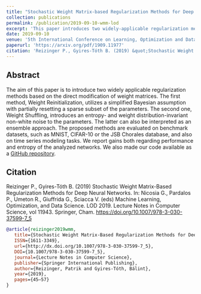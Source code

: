 ```yaml
---
title: "Stochastic Weight Matrix-based Regularization Methods for Deep Neural Networks"
collection: publications
permalink: /publication/2019-09-10-wmm-lod
excerpt: 'This paper introduces two widely-applicable regularization methods based on the direct modification of weight matrices.'
date: 2019-09-10
venue: '5th International Conference on Learning, Optimization and Data Science'
paperurl: 'https://arxiv.org/pdf/1909.11977'
citation: 'Reizinger P., Gyires-Tóth B. (2019) &quot;Stochastic Weight Matrix-Based Regularization Methods for Deep Neural Networks..&quot; <i>Springer LNCS 1</i>. 11943.'
---
```




## Abstract 

The aim of this paper is to introduce two widely applicable regularization methods based on the direct modification of weight matrices. The first method, Weight Reinitialization, utilizes a simplified Bayesian assumption with partially resetting a sparse subset of the parameters. The second one, Weight Shuffling, introduces an entropy- and weight distribution-invariant non-white noise to the parameters. The latter can also be interpreted as an ensemble approach. The proposed methods are evaluated on benchmark datasets, such as MNIST, CIFAR-10 or the JSB Chorales database, and also on time series modeling tasks. We report gains both regarding performance and entropy of the analyzed networks. We also made our code available as a [GitHub repository](https://github.com/rpatrik96/lod-wmm-2019).


## Citation 
Reizinger P., Gyires-Tóth B. (2019) Stochastic Weight Matrix-Based Regularization Methods for Deep Neural Networks. In: Nicosia G., Pardalos P., Umeton R., Giuffrida G., Sciacca V. (eds) Machine Learning, Optimization, and Data Science. LOD 2019. Lecture Notes in Computer Science, vol 11943. Springer, Cham. https://doi.org/10.1007/978-3-030-37599-7_5


```bibtex
@article{reizinger2019wmm,
   title={Stochastic Weight Matrix-Based Regularization Methods for Deep Neural Networks},
   ISSN={1611-3349},
   url={http://dx.doi.org/10.1007/978-3-030-37599-7_5},
   DOI={10.1007/978-3-030-37599-7_5},
   journal={Lecture Notes in Computer Science},
   publisher={Springer International Publishing},
   author={Reizinger, Patrik and Gyires-Tóth, Bálint},
   year={2019},
   pages={45–57}
}
```